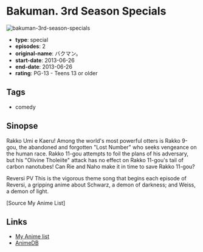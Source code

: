 # Bakuman. 3rd Season Specials

![bakuman-3rd-season-specials](https://cdn.myanimelist.net/images/anime/2/62061.jpg)

-   **type**: special
-   **episodes**: 2
-   **original-name**: バクマン。
-   **start-date**: 2013-06-26
-   **end-date**: 2013-06-26
-   **rating**: PG-13 - Teens 13 or older

## Tags

-   comedy

## Sinopse

Rakko Umi e Kaeru!
Among the world's most powerful otters is Rakko 9-gou, the abandoned and forgotten "Lost Number" who seeks vengeance on the human race. Rakko 11-gou attempts to foil the plans of his adversary, but his "Olivine Tholeiite" attack has no effect on Rakko 11-gou's tail of carbon nanotubes! Can Rie and Naho make it in time to save Rakko 11-gou?

Reversi PV
This is the vigorous theme song that begins each episode of Reversi, a gripping anime about Schwarz, a demon of darkness; and Weiss, a demon of light.

[Source My Anime List]

## Links

-   [My Anime list](https://myanimelist.net/anime/23361/Bakuman_3rd_Season_Specials)
-   [AnimeDB](http://anidb.info/perl-bin/animedb.pl?show=anime&aid=8836)
